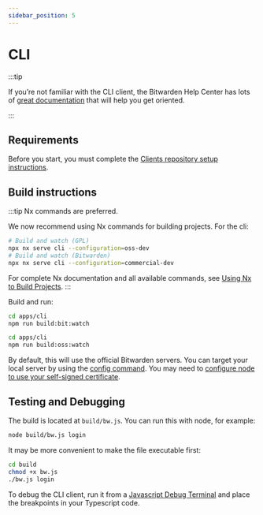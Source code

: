 ```yaml
---
sidebar_position: 5
---
```


# CLI

:::tip

If you’re not familiar with the CLI client, the Bitwarden Help Center has lots of
[great documentation](https://bitwarden.com/help/article/cli/) that will help you get oriented.

:::

## Requirements

Before you start, you must complete the [Clients repository setup instructions](../index.md).

## Build instructions

:::tip Nx commands are preferred.

We now recommend using Nx commands for building projects. For the cli:

```bash
# Build and watch (GPL)
npx nx serve cli --configuration=oss-dev
# Build and watch (Bitwarden)
npx nx serve cli --configuration=commercial-dev
```

For complete Nx documentation and all available commands, see
[Using Nx to Build Projects](https://github.com/bitwarden/clients/blob/main/docs/using-nx-to-build-projects.md).
:::

Build and run:

<Bitwarden>

```bash
cd apps/cli
npm run build:bit:watch
```

</Bitwarden>

<Community>

```bash
cd apps/cli
npm run build:oss:watch
```

</Community>

By default, this will use the official Bitwarden servers. You can target your local server by using
the [config command](https://bitwarden.com/help/article/cli/#config). You may need to
[configure node to use your self-signed certificate](https://bitwarden.com/help/article/cli/#using-self-signed-certificates).

## Testing and Debugging

The build is located at `build/bw.js`. You can run this with node, for example:

```bash
node build/bw.js login
```

It may be more convenient to make the file executable first:

```bash
cd build
chmod +x bw.js
./bw.js login
```

To debug the CLI client, run it from a
[Javascript Debug Terminal](https://code.visualstudio.com/docs/nodejs/nodejs-debugging#_javascript-debug-terminal)
and place the breakpoints in your Typescript code.
